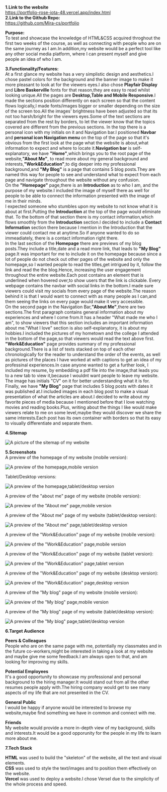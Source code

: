 **1.Link to the website**  
https://portfolio-rose-iota-48.vercel.app/index.html   
**2.Link to the Github Repo:**   
https://github.com/Mira-cs/portfolio  

**Purpose:**  
To test and showcase the knowledge of HTML&CSS acquired throghout the first two weeks of the course, as well as connecting with people who are on the same journey as I am.In addition,my website would be a perfect tool like any other social media platform, where I can present myself and give people an idea of who I am.  
  
**3.Functionality/Features:**    
At a first glance my website has a very simplistic design and aesthetics.I chose pastel colors for the background and the banner image to make it more pleasant to look at for the viewers eyes.I also chose **Playfair Display** and **Libre Baskerville** fonts for that reason,they are easy to read whilst looking unique.All the pages are **Desktop,Table and Mobile Responsive**.I made the sections position differently on each screen so that the content flows logically,I made fonts/images bigger or smaller depending on the size of the screen too.All the images' brightness have been adjusted so that its not too harsh/bright for the viewers eyes.Some of the text sections are separated from the rest by borders, to let the viewer know that the topics covered are different from the previous sections.
In the top there is a personal icon with my initials on it and Navigation bar.I positioned **Navbar** and **personal icon Navigation menu** on the top of the page so that it's obvious from the first look at the page what the website is about,what information to expect and where to locate it.**Navigation bar** is self-explanatory, we have **"Home"**,which brings you to the root page of the website,**"About Me"**, to read more about my general background and interests,**"Work&Education"**,to dig deeper into my professional background,and **"My Blog"** is a page that contains 5 blog posts.They are named this way for people to see and understand what to expect from each page and navigate throughout the website without any confusion.  
On the **"Homepage"** page,there is an **Introduction** as to who I am, and the purpose of my website.I included the image of myself there as well for people to be able to connect the information presented with the image of me in their minds.  
I expected someone who stumbles upon my website to not know what it is about at first.Putting the **Introduction** at the top of the page would eliminate that.
To the bottom of that section there is my contact information,which flows smoothly from the **Introduction** section.I decided to include a **Contact Information** section there because I mention in the Introduction that the viewer could contact me at anytime.So if anyone wanted to do so immeadiately, there is a contact information right there.  
In the last section of the **Homepage** there are previews of my blog posts.They include a title,date and a read more link, that leads to **"My Blog"** page.It was important for me to include it on the homepage because since a lot of people do not check out other pages of the website and only the homepage,so I wanted people to read the titles,get intrigued by it, follow the link and read the the blog.Hence, increasing the user engagement throughout the entire website.Each post contains an <a> element that is underlined when hovered over,to show users that the link is clickable.
Every webpage contains the navbar with social links in the bottom.I made sure viewers could visit my socials from every page of the website.The reason behind it is that I would want to connect with as many people as I can,and them seeing the links on every page would make it very accessible.  
On the second page in the Navigation Bar,**"About Me"**,there are two sections.The first paragraph contains general information about my experiences and where I come from.It has a header "What made me who I am", to show viewers that this section includes an important information about me."What I love" section is also self-explanatory, it is about my hobbies.I included the pictures of my hometown and the college I attended in the bottom of the page,so that viewers would read the text above first.  
**"Work&Education"** page provides summary of my professional background.There is a list of texts stacked on top of each other chronologically for the reader to understand the order of the events, as well as pictures of the places I have worked at with captions to get an idea of my professinal experiences.In case anyone wanted to get a further look, I included my resume, by embedding a pdf file into the image,that leads you to a new tab to view it,because I wouldnt want people to leave my website.
The image has initials "CV" on it for better understanding what it is for.
Finally, we have **"My Blog"** page that includes 5 blog posts with dates it was published at.I included images in each blog post to make a visual presentation of what the articles are about.I decided to write about my favorite pieces of media because I mentioned before that I love watching movies and reading books.Plus, writing about the things I like would make viewers relate to me on some level,maybe they would discover we share the same interests.Each post has its own container with borders so that its easy to visually differentiate and separate them. 

**4.Sitemap**  

![A picture of the sitemap of my website](./docs/sitemap.png)  

**5.Screenshots**   
 A preview of the homepage of my website (mobile version):  

 ![A preview of the homepage,mobile version](./docs/homepage_mobile.png)  
   
Tablet/Desktop versions:  

![A preview of the homepage,tablet/desktop version](./docs/homepage_desktop.png)  

A preview of the "about me" page of my website (mobile version):  
  
![A preview of the "About me" page,mobile version](./docs/aboutme_mobile.png)  
  
A preview of the "About me" page of my website (tablet/desktop version):  
  
![A preview of the "About me" page,tablet/desktop version](./docs/aboutme_desktop.png)  
  
A preview of the "Work&Education" page of my website (mobile version):  
  
![A preview of the "Work&Education" page,mobile version](./docs/work&education_mobile.png)  
  
A preview of the "Work&Education" page of my website (tablet version):  
  
![A preview of the "Work&Education" page,tablet version](./docs/work&edication_tablet.png)  
  
A preview of the "Work&Education" page of my website (desktop version):  

![A preview of the "Work&Education" page,desktop version](./docs/work%26education_desktop.png) 

A preview of the "My blog" page of my website (mobile version):  
  
![A preview of the "My blog" page,mobile version](./docs/blog_mobile.png)  

A preview of the "My blog" page of my website (tablet/desktop version):  
  
![A preview of the "My blog" page,tablet/desktop version](./docs/blog_desktop.png)  
  
**6.Target Audience**  
  
**Peers & Colleagues**  
People who are on the same page with me, potentially my classmates and in the future co-workers,might be interested in taking a look at my website and maybe give me some feedback.I am always open to that, and am looking for improving my skills.
  
**Potential Employees**  
It's a good opportunity to showcase my professional and personal background to the hiring manager.It would stand out from all the other resumes people apply with.The hiring company would get to see many aspects of my life that are not presented in the CV.  
  
**General Public**  
I would be happy if anyone would be interested to browse my website,maybe find something we have in common and connect with me.  
  
**Friends**   
My website would provide a more in-depth view of my background, skills and interests.It would be a good opporunity for the people in my life to learn more about me.

**7.Tech Stack**  

**HTML** was used to build the "skeleton" of the website, all the text and visual elements.  
**CSS** was used to style the text/images and to position them effectively on the website.     
**Vercel** was used to deploy a website.I chose Versel due to the simplicity of the whole process and speed. 

 

  



